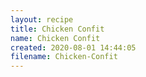 ```yaml
---
layout: recipe
title: Chicken Confit
name: Chicken Confit
created: 2020-08-01 14:44:05
filename: Chicken-Confit
---
```

